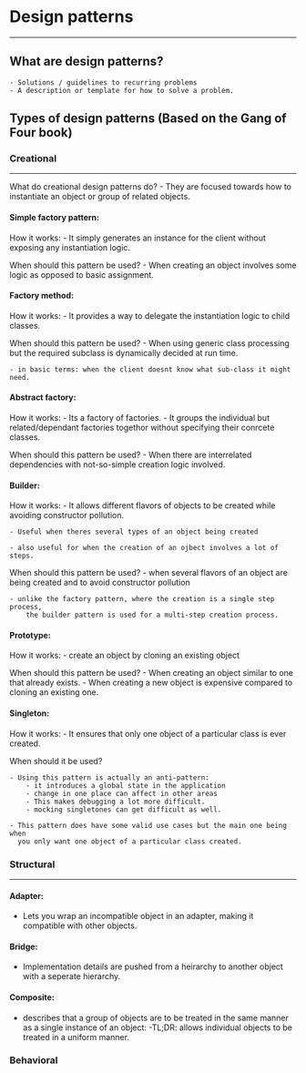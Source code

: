 # Design patterns
________________

## What are design patterns?
    - Solutions / guidelines to recurring problems
    - A description or template for how to solve a problem.


## Types of design patterns (Based on the Gang of Four book)

### Creational
___________

What do creational design patterns do?
    - They are focused towards how to instantiate an object or group of related
      objects.

#### Simple factory pattern:

How it works: 
    - It simply generates an instance for the client without exposing any
      instantiation logic.

When should this pattern be used?
    - When creating an object involves some logic as opposed to basic
      assignment.


#### Factory method:

How it works:
    - It provides a way to delegate the instantiation logic to child classes.


When should this pattern be used?
    - When using generic class processing but the required subclass is
      dynamically decided at run time.

    - in basic terms: when the client doesnt know what sub-class it might need.



#### Abstract factory:
    
How it works:
    - Its a factory of factories.
    - It groups the individual but related/dependant factories togethor without
      specifying their conrcete classes.

When should this pattern be used?
    - When there are interrelated dependencies with not-so-simple creation
      logic involved.



#### Builder:

How it works:
    - It allows different flavors of objects to be created while avoiding
      constructor pollution.
    
    - Useful when theres several types of an object being created

    - also useful for when the creation of an ojbect involves a lot of steps.


When should this pattern be used?
    - when several flavors of an object are being created and to avoid
      constructor pollution

    - unlike the factory pattern, where the creation is a single step process,
        the builder pattern is used for a multi-step creation process.


#### Prototype:

How it works:
    - create an object by cloning an existing object    

When should this pattern be used?
    - When creating an object similar to one that already exists.
    - When creating a new object is expensive compared to cloning an existing
      one.



#### Singleton:

How it works:
    - It ensures that only one object of a particular class is ever created.


When should it be used?

    - Using this pattern is actually an anti-pattern:
        - it introduces a global state in the application
        - change in one place can affect in other areas
        - This makes debugging a lot more difficult.
        - mocking singletones can get difficult as well.

    - This pattern does have some valid use cases but the main one being when
      you only want one object of a particular class created.



### Structural
___________

#### Adapter: 
- Lets you wrap an incompatible object in an adapter, making it compatible with other objects.

#### Bridge:
- Implementation details are pushed from a heirarchy to another object with a seperate hierarchy.

#### Composite:
- describes that a group of objects are to be treated in the same manner as a single instance of an object:
  -TL;DR:  allows individual objects to be treated in a uniform manner.


### Behavioral


